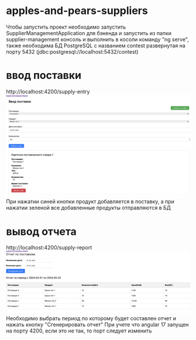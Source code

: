 # apples-and-pears-suppliers
Чтобы запустить проект необходимо запустить SupplierManagementApplication для бэкенда и запустить из папки supplier-management консоль и выполнить в косоли команду "ng serve",
также необходима БД PostgreSQL c названием contest развернутая на порту 5432 (jdbc:postgresql://localhost:5432/contest)

# ввод поставки
http://localhost:4200/supply-entry 
![ввод поставки.40.24.png](%D0%B2%D0%B2%D0%BE%D0%B4%20%D0%BF%D0%BE%D1%81%D1%82%D0%B0%D0%B2%D0%BA%D0%B8.40.24.png)
При нажатии синей кнопки продукт добавляется в поставку, а при  нажатии зеленой все добавленные продукты отправляются в БД
# вывод отчета
http://localhost:4200/supply-report
![вывод отчета.png](%D0%B2%D1%8B%D0%B2%D0%BE%D0%B4%20%D0%BE%D1%82%D1%87%D0%B5%D1%82%D0%B0.png)
Необходимо выбрать период по которому будет составлен отчет и нажать кнопку "Сгенерировать отчет"
При учете что angular 17 запущен на порту 4200, если это не так, то порт следует изменить
